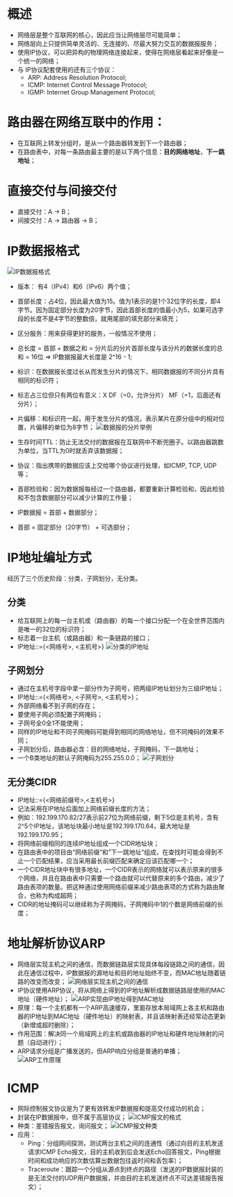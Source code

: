 # 概述
* 网络层是整个互联网的核心，因此应当让网络层尽可能简单；
* 网络层向上只提供简单灵活的、无连接的、尽最大努力交互的数据报服务；
* 使用IP协议，可以把异构的物理网络连接起来，使得在网络层看起来好像是一个统一的网络；
* 与 IP协议配套使用的还有三个协议：
  * ARP: Address Resolution Protocol; 
  * ICMP: Internet Control Message Protocol;
  * IGMP: Internet Group Management Protocol;

# 路由器在网络互联中的作用：
* 在互联网上转发分组时，是从一个路由器转发到下一个路由器；
* 在路由表中，对每一条路由最主要的是以下两个信息：**目的网络地址**，**下一跳地址**；

# 直接交付与间接交付
* 直接交付：A -> B；
* 间接交付：A -> 路由器 -> B；

# IP数据报格式
![IP数据报格式](https://github.com/iii17-grace/Computer_Science/blob/master/%E8%AE%A1%E7%AE%97%E6%9C%BA%E7%BD%91%E7%BB%9C/image/image4-1.png)
* 版本： 有4（IPv4）和6（IPv6）两个值；
* 首部长度：占4位，因此最大值为15。值为1表示的是1个32位字的长度，即4字节。因为固定部分长度为20字节，因此首部长度的值最小为5，如果可选字段的长度不是4字节的整数倍，就用尾部的填充部分来填充；
* 区分服务：用来获得更好的服务，一般情况不使用；
* 总长度 = 首部 + 数据之和 = 分片后的分片首部长度与该分片的数据长度的总和 = 16位 => IP数据报最大长度是 2^16 - 1;
* 标识：在数据报长度过长从而发生分片的情况下，相同数据报的不同分片具有相同的标识符；
* 标志占三位但只有两位有意义：X  DF（=0，允许分片）  MF（=1，后面还有分片）；
* 片偏移：和标识符一起，用于发生分片的情况，表示某片在原分组中的相对位置，片偏移的单位为8字节；
![数据报的分片举例](https://github.com/iii17-grace/Computer_Science/blob/master/%E8%AE%A1%E7%AE%97%E6%9C%BA%E7%BD%91%E7%BB%9C/image/image4-2.png)

* 生存时间TTL：防止无法交付的数据报在互联网中不断兜圈子。以路由器跳数为单位，当TTL为0时就丢弃该数据报；
* 协议：指出携带的数据应该上交给哪个协议进行处理，如ICMP, TCP, UDP等；
* 首部检验和：因为数据报每经过一个路由器，都要重新计算检验和，因此检验和不包含数据部分可以减少计算的工作量；
* IP数据报 = 首部 + 数据部分；
* 首部 = 固定部分（20字节） +  可选部分；

# IP地址编址方式
经历了三个历史阶段：分类，子网划分，无分类。
## 分类
* 给互联网上的每一台主机或（路由器）的每一个接口分配一个在全世界范围内是唯一的32位的标识符；
* 标志着一台主机（或路由器）和一条链路的接口；
* IP地址::={<网络号>, <主机号>}
![分类的IP地址](https://github.com/iii17-grace/Computer_Science/blob/master/%E8%AE%A1%E7%AE%97%E6%9C%BA%E7%BD%91%E7%BB%9C/image/image4-3.JPG)

## 子网划分
* 通过在主机号字段中拿一部分作为子网号，把两级IP地址划分为三级IP地址；
* IP地址::={<网络号>, <子网号>, <主机号>}；
* 外部网络看不到子网的存在；
* 要使用子网必须配置子网掩码；
* 子网号全0全1不能使用；
* 同样的IP地址和不同子网掩码可能得到相同的网络地址，但不同掩码的效果不同；
* 子网划分后，路由器必含：目的网络地址，子网掩码，下一跳地址；
* 一个B类地址的默认子网掩码为255.255.0.0；
![子网划分](https://github.com/iii17-grace/Computer_Science/blob/master/%E8%AE%A1%E7%AE%97%E6%9C%BA%E7%BD%91%E7%BB%9C/image/image4-4.JPG)

## 无分类CIDR
* IP地址::={<网络前缀号>,<主机号>}
* 记法采用在IP地址后面加上网络前缀长度的方法；
* 例如：192.199.170.82/27表示前27位为网络前缀，剩下5位是主机号，含有2^5个IP地址，该地址块最小地址是192.199.170.64，最大地址是192.199.170.95；
* 将网络前缀相同的连续IP地址组成一个CIDR地址块；
* 在路由表中的项目由“网络前缀“和”下一跳地址“组成，在查找时可能会得到不止一个匹配结果，应当采用最长前缀匹配来确定应该匹配哪一个；
* 一个CIDR地址块中有很多地址，一个CIDR表示的网络就可以表示原来的很多个网络，并且在路由表中只需要一个路由就可以代替原来的多个路由，减少了路由表项的数量。把这种通过使用网络前缀来减少路由表项的方式称为路由聚合，也称为构成超网；
* CIDR的地址掩码可以继续称为子网掩码，子网掩码中1的个数是网络前缀的长度；

# 地址解析协议ARP
* 网络层实现主机之间的通信，而数据链路层实现具体每段链路之间的通信，因此在通信过程中，IP数据报的源地址和目的地址始终不变，而MAC地址随着链路的改变而改变；
![网络层实现主机之间的通信](https://github.com/iii17-grace/Computer_Science/blob/master/%E8%AE%A1%E7%AE%97%E6%9C%BA%E7%BD%91%E7%BB%9C/image/image4-5.png)
* IP协议使用ARP协议，将从网络上得到的IP地址解析成数据链路层使用的MAC地址（硬件地址）；
![ARP实现由IP地址得到MAC地址](https://github.com/iii17-grace/Computer_Science/blob/master/%E8%AE%A1%E7%AE%97%E6%9C%BA%E7%BD%91%E7%BB%9C/image/image4-6.png)
* 原理：每一个主机都有一个ARP高速缓存，里面存放本局域网上各主机和路由器的IP地址到MAC地址（硬件地址）的映射表，并且该映射表还经常动态更新（新增或超时删除）；
* 作用范围：解决同一个局域网上的主机或路由器的IP地址和硬件地址映射的问题（自动进行）；
* ARP请求分组是广播发送的，但ARP响应分组是普通的单播；
![ARP工作原理](https://github.com/iii17-grace/Computer_Science/blob/master/%E8%AE%A1%E7%AE%97%E6%9C%BA%E7%BD%91%E7%BB%9C/image/image4-7.png)

# ICMP
* 网际控制报文协议是为了更有效转发IP数据报和提高交付成功的机会；
* 封装在IP数据报中，但不属于高层协议；
![ICMP报文的格式](https://github.com/iii17-grace/Computer_Science/blob/master/%E8%AE%A1%E7%AE%97%E6%9C%BA%E7%BD%91%E7%BB%9C/image/image4-8.JPG)
* 种类：差错报告报文，询问报文；
![ICMP报文种类](https://github.com/iii17-grace/Computer_Science/blob/master/%E8%AE%A1%E7%AE%97%E6%9C%BA%E7%BD%91%E7%BB%9C/image/image4-9.png)
* 应用：
    * Ping：分组网间探测，测试两台主机之间的连通性（通过向目的主机发送请求ICMP Echo报文，目的主机收到后会发送Echo回答报文，Ping根据时间和成功响应的次数估算出数据包往返时间和丢包率）；
    * Traceroute：跟踪一个分组从源点到终点的路径（发送的IP数据报封装的是无法交付的UDP用户数据报，并由目的主机发送终点不可达差错报告报文）；



